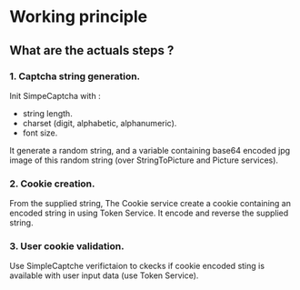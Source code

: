 # Working principle

## What are the actuals steps ?

### 1.  Captcha string generation.

Init SimpeCaptcha with :

-   string length.
-   charset (digit, alphabetic, alphanumeric).
-   font size.

It generate a random string, and a variable containing base64 encoded jpg image of this random string (over StringToPicture and Picture services).

### 2.  Cookie creation.

From the supplied string, The Cookie service create a cookie containing an encoded string in using Token Service.
It encode and reverse the supplied string.

### 3.  User cookie validation.

Use SimpleCaptche verifictaion to ckecks if cookie encoded sting is available with user input data (use Token Service).
